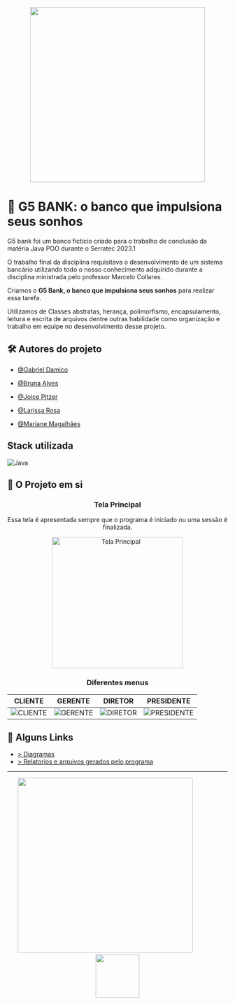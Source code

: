 
<div align = "center">
<img width="400" src="https://user-images.githubusercontent.com/62900084/233850385-3b7cf750-967a-44f9-aae1-2bb1c2ff5d09.jpg">
</div>

# 🚀 G5 BANK: o banco que impulsiona seus sonhos 

G5 bank foi um banco fictício criado para o trabalho de conclusão da matéria Java POO durante o Serratec 2023.1

O trabalho final da disciplina requisitava o desenvolvimento de um sistema bancário utilizando todo o nosso conhecimento adquirido durante a disciplina ministrada pelo professor Marcelo Collares.

Criamos o **G5 Bank, o banco que impulsiona seus sonhos** para realizar essa tarefa.

Utilizamos de Classes abstratas, herança, polimorfismo, encapsulamento, leitura e escrita de arquivos dentre outras habilidade como organização e trabalho em equipe no desenvolvimento desse projeto.

## 🛠 Autores do projeto

- [@Gabriel Damico](https://www.github.com/Arawns1)

- [@Bruna Alves](https://github.com/brunaalves21)

- [@Joice Pitzer](https://github.com/JoiceLisboa)

- [@Larissa Rosa](https://github.com/larissrosa)

- [@Mariane Magalhães](https://github.com/MarianeSMagalhaes)

## Stack utilizada
![Java](https://img.shields.io/badge/Java-1E90FF?style=for-the-badge&logo=openjdk&logoColor=white)


## 📌 O Projeto em si

<div align="center">
<h3> Tela Principal</h3>
<p>Essa tela é apresentada sempre que o programa é iniciado ou uma sessão é finalizada.</p>
<img width="300px" src ="https://user-images.githubusercontent.com/62900084/233853444-b735dbb9-157d-4973-80bf-59b76d681e51.png" alt="Tela Principal"/>
</div>

<h3 align="center"> Diferentes menus </h3>

|             CLIENTE                  |                GERENTE                |             DIRETOR                  |                PRESIDENTE             |
:-------------------------------------:|:-------------------------------------:|:------------------------------------:|:-------------------------------------:|
|![](https://user-images.githubusercontent.com/62900084/233853760-59d0a68b-68ac-4b99-b0c9-579a73a8dfdd.png "CLIENTE")|![](https://user-images.githubusercontent.com/62900084/233853823-d844db98-ce3a-4f77-ae4c-89a675c14900.png "GERENTE")|![](https://user-images.githubusercontent.com/62900084/233853840-f9949555-2107-45ec-8e40-f91ebcb53fb3.png  "DIRETOR")|![](https://user-images.githubusercontent.com/62900084/233853853-01b460f7-8bb1-46b5-af54-9bbc414f40b1.png "PRESIDENTE") |


## 🔗 Alguns Links
- <a href="https://github.com/Arawns1/Trabalho-Sistema-Bancario-Serratec/tree/main/Diagramas"/> > Diagramas <a/>
- <a href="https://github.com/Arawns1/Trabalho-Sistema-Bancario-Serratec/tree/main/Relatorios"/> > Relatorios e arquivos gerados pelo programa</a>

<hr/>
<div align="center">

<img width ="400" src ="https://cdn.discordapp.com/attachments/1090076539602866176/1090353059290419340/326727009_876691460048247_1561125399909609359_n-removebg-preview-removebg-preview.png"/>
&nbsp &nbsp&nbsp&nbsp&nbsp&nbsp&nbsp&nbsp&nbsp&nbsp&nbsp&nbsp
<img width="100" src="https://user-images.githubusercontent.com/62900084/233850829-fc24336b-23f1-41ac-83ef-e32f9b3276ad.jpg"/>

</div>
